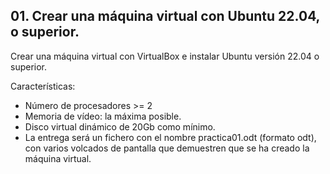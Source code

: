 ## 01. Crear una máquina virtual con Ubuntu 22.04, o superior.
Crear una máquina virtual con VirtualBox e instalar Ubuntu versión 22.04 o superior.

Características:

- Número de procesadores >= 2
- Memoria de vídeo: la máxima posible.
- Disco virtual dinámico de 20Gb como mínimo.
- La entrega será un fichero con el nombre practica01.odt (formato odt), con varios volcados de pantalla que demuestren que se ha creado la máquina virtual.
